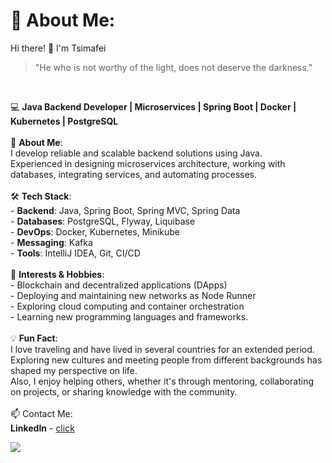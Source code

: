 # 💫 About Me:
 Hi there! 👋 I'm Tsimafei
 <br>
 
 > "He who is not worthy of the light, does not deserve the darkness."
 <br>
 
 💻 **Java Backend Developer | Microservices | Spring Boot | Docker | Kubernetes | PostgreSQL**
 <br><br>
 🚀 **About Me**:<br>  I develop reliable and scalable backend solutions using Java. <br>Experienced in designing microservices architecture, working with databases, integrating services, and automating processes.
 <br><br>
 🛠 **Tech Stack**:<br> - **Backend**: Java, Spring Boot, Spring MVC, Spring Data<br> - **Databases**: PostgreSQL, Flyway, Liquibase<br> - **DevOps**: Docker, Kubernetes, Minikube<br> - **Messaging**: Kafka<br> - **Tools**: IntelliJ IDEA, Git, CI/CD
 <br><br>
 🎯 **Interests & Hobbies**:<br> - Blockchain and decentralized applications (DApps)<br> - Deploying and maintaining new networks as Node Runner<br> - Exploring cloud computing and container orchestration<br> - Learning new programming languages and frameworks.
 <br><br>
 💡 **Fun Fact**:<br> I love traveling and have lived in several countries for an extended period. <br>Exploring new cultures and meeting people from different backgrounds has shaped my perspective on life. <br>Also, I enjoy helping others, whether it's through mentoring, collaborating on projects, or sharing knowledge with the community.
 <br><br>
 📫 Contact Me:<br> **LinkedIn** - [click](https://linkedin.com/in/https://www.linkedin.com/in/tsimafei-sniazhkou/)
 
[![](https://visitcount.itsvg.in/api?id=Timmy8&icon=0&color=0)](https://visitcount.itsvg.in)
